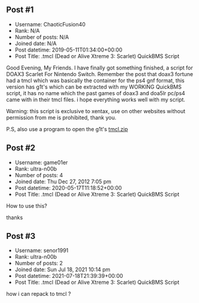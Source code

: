 ## Post #1
- Username: ChaoticFusion40
- Rank: N/A
- Number of posts: N/A
- Joined date: N/A
- Post datetime: 2019-05-11T01:34:00+00:00
- Post Title: .tmcl (Dead or Alive Xtreme 3: Scarlet) QuickBMS Script

Good Evening, My Friends. I have finally got something finished, a script for DOAX3 Scarlet For Nintendo Switch. Remember the post that doax3 fortune had a tmcl which was basically the container for the ps4 gnf format, this version has g1t's which can be extracted with my WORKING QuickBMS script, it has no name which the past games of doax3 and doa5lr pc/ps4 came with in their tmcl files. i hope everything works well with my script.

Warning: this script is exclusive to xentax, use on other websites without permission from me is prohibited, thank you.

P.S, also use a program to open the g1t's
[tmcl.zip](https://xentaxbackup.github.io/file/16218_tmcl.zip)
## Post #2
- Username: game01er
- Rank: ultra-n00b
- Number of posts: 4
- Joined date: Thu Dec 27, 2012 7:05 pm
- Post datetime: 2020-05-17T11:18:52+00:00
- Post Title: .tmcl (Dead or Alive Xtreme 3: Scarlet) QuickBMS Script

How to use this?

thanks
## Post #3
- Username: senor1991
- Rank: ultra-n00b
- Number of posts: 2
- Joined date: Sun Jul 18, 2021 10:14 pm
- Post datetime: 2021-07-18T21:39:39+00:00
- Post Title: .tmcl (Dead or Alive Xtreme 3: Scarlet) QuickBMS Script

how i can repack to tmcl ?
